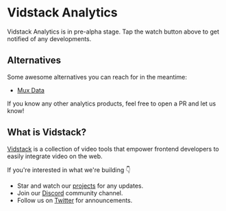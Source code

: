 # Vidstack Analytics

Vidstack Analytics is in pre-alpha stage. Tap the watch button above to get notified of any developments.

## Alternatives

Some awesome alternatives you can reach for in the meantime:

- [Mux Data](https://mux.com/data)

If you know any other analytics products, feel free to open a PR and let us know!

## What is Vidstack?

[Vidstack](https://vidstack.io) is a collection of video tools that empower frontend developers to easily integrate video on the web. 

If you're interested in what we're building 👇

- Star and watch our [projects](https://github.com/vidstack) for any updates.
- Join our [Discord](https://discord.com/invite/7RGU7wvsu9) community channel.
- Follow us on [Twitter](https://twitter.com/VidstackHQ) for announcements.
